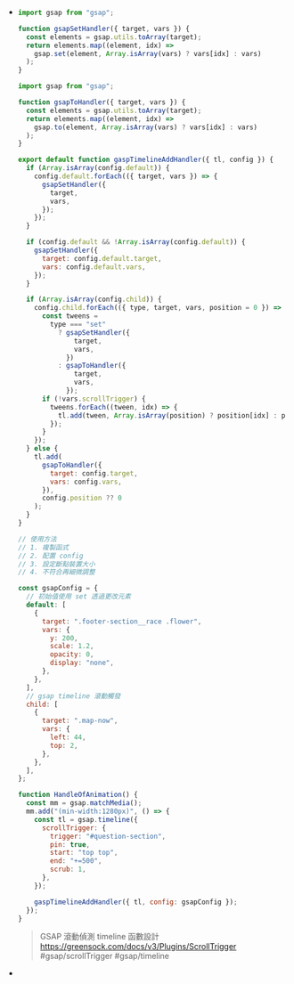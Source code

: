 - ```js
  import gsap from "gsap";
  
  function gsapSetHandler({ target, vars }) {
    const elements = gsap.utils.toArray(target);
    return elements.map((element, idx) =>
      gsap.set(element, Array.isArray(vars) ? vars[idx] : vars)
    );
  }
  
  import gsap from "gsap";
  
  function gsapToHandler({ target, vars }) {
    const elements = gsap.utils.toArray(target);
    return elements.map((element, idx) =>
      gsap.to(element, Array.isArray(vars) ? vars[idx] : vars)
    );
  }
  
  export default function gaspTimelineAddHandler({ tl, config }) {
    if (Array.isArray(config.default)) {
      config.default.forEach(({ target, vars }) => {
        gsapSetHandler({
          target,
          vars,
        });
      });
    }
  
    if (config.default && !Array.isArray(config.default)) {
      gsapSetHandler({
        target: config.default.target,
        vars: config.default.vars,
      });
    }
  
    if (Array.isArray(config.child)) {
      config.child.forEach(({ type, target, vars, position = 0 }) => {
        const tweens =
          type === "set"
            ? gsapSetHandler({
                target,
                vars,
              })
            : gsapToHandler({
                target,
                vars,
              });
        if (!vars.scrollTrigger) {
          tweens.forEach((tween, idx) => {
            tl.add(tween, Array.isArray(position) ? position[idx] : position);
          });
        }
      });
    } else {
      tl.add(
        gsapToHandler({
          target: config.target,
          vars: config.vars,
        }),
        config.position ?? 0
      );
    }
  }
  
  // 使用方法
  // 1. 複製函式
  // 2. 配置 config
  // 3. 設定斷點裝置大小
  // 4. 不符合再細微調整
  
  const gsapConfig = {
    // 初始值使用 set 透過更改元素
    default: [
      {
        target: ".footer-section__race .flower",
        vars: {
          y: 200,
          scale: 1.2,
          opacity: 0,
          display: "none",
        },
      },
    ],
    // gsap timeline 滾動觸發
    child: [
      {
        target: ".map-now",
        vars: {
          left: 44,
          top: 2,
        },
      },
    ],
  };
  
  function HandleOfAnimation() {
    const mm = gsap.matchMedia();
    mm.add("(min-width:1280px)", () => {
      const tl = gsap.timeline({
        scrollTrigger: {
          trigger: "#question-section",
          pin: true,
          start: "top top",
          end: "+=500",
          scrub: 1,
        },
      });
  
      gaspTimelineAddHandler({ tl, config: gsapConfig });
    });
  }
  ```
  > GSAP 滾動偵測 timeline 函數設計
  >  https://greensock.com/docs/v3/Plugins/ScrollTrigger
  #gsap/scrollTrigger #gsap/timeline
-